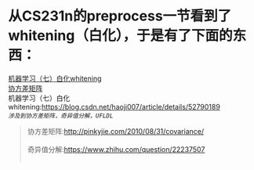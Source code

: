 # 从CS231n的preprocess一节看到了whitening（白化），于是有了下面的东西：
[机器学习（七）白化whitening](https://blog.csdn.net/haoji007/article/details/52790189 "源码实现涉及到协方差矩阵，奇异值分解，UFLDL")<br>
[协方差矩阵](http://pinkyjie.com/2010/08/31/covariance/ "另：这个网站平台也挺好的")<br>
机器学习（七）白化whitening:https://blog.csdn.net/haoji007/article/details/52790189<br>
*`涉及到协方差矩阵，奇异值分解，UFLDL`*<br>
>协方差矩阵:http://pinkyjie.com/2010/08/31/covariance/<br>
><br>
>奇异值分解:https://www.zhihu.com/question/22237507<br>
><br>
